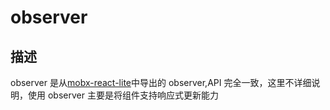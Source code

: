 # observer

## 描述

observer 是从[mobx-react-lite](https://mobx.js.org/react-integration.html)中导出的 observer,API 完全一致，这里不详细说明，使用 observer 主要是将组件支持响应式更新能力
